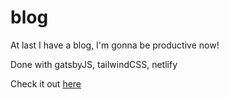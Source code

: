 # blog

At last I have a blog, I'm gonna be productive now!

Done with gatsbyJS, tailwindCSS, netlify

Check it out [here](https://midnight.netlify.com/)
